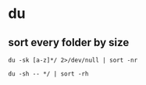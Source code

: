 # du

## sort every folder by size

	du -sk [a-z]*/ 2>/dev/null | sort -nr

	du -sh -- */ | sort -rh
